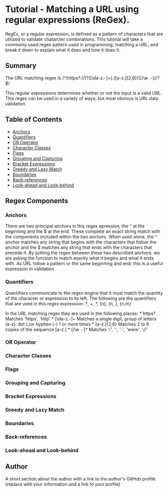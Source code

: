# Tutorial - Matching a URL using regular expressions (ReGex).

RegEx, or a regular expression, is defined as a pattern of characters that are utilized to validate chatarcter combinations. This tutorial will take a commonly used regex pattern used in programming; matching a URL; and break it down to explain what it does and how it does it.

## Summary

The URL matching regex is
/^(https?:\/\/)?([\da-z\.-]+)\.([a-z\.]{2,6})([\/\w \.-]*)*\/?$/

This regular expressions determines whether or not the input is a valid URL.  This regex can be used in a variety of ways; but most obvious is URL data validation.

## Table of Contents

- [Anchors](#anchors)
- [Quantifiers](#quantifiers)
- [OR Operator](#or-operator)
- [Character Classes](#character-classes)
- [Flags](#flags)
- [Grouping and Capturing](#grouping-and-capturing)
- [Bracket Expressions](#bracket-expressions)
- [Greedy and Lazy Match](#greedy-and-lazy-match)
- [Boundaries](#boundaries)
- [Back-references](#back-references)
- [Look-ahead and Look-behind](#look-ahead-and-look-behind)

## Regex Components

### Anchors
There are two principal anchors in this regex epression; the ^ at the beginning and the $ at the end.  These complete an exact string match with the components included within the two anchors. When used alone, the ^ anchor matches any string that begins with the characters that follow the anchor and the $ matches any string that ends with the characters that precede it. By putting the regex between these two described anchors. we are asking the function to match exactly what it begins and what it ends with.  As URL follow a pattern or the same beginning and end; this is a useful expression in validation.

### Quantifiers
Quantifiers communicate to the regex engine that it must match the quantity of the character or expression to its left. The following are the quantifiers that are used in this regex expression:
  ?, +, *, {n}, {n, }, {n,m}

In the URL matching regex they are used in the following places:
    * https?          Matches 'https', 'http'
    * [\da-z\.-]+     Matches a single digit, group of letters (a-z), dot (.)or hyphen (-) 1 or more times
    * [a-z\.]{2,6}    Matches 2 to 6 copies of the sequence [a-z\.]
    * [\/\w \.-]*     Matches '/', '.', '-', 'www', '//'
    
### OR Operator

### Character Classes

### Flags

### Grouping and Capturing

### Bracket Expressions

### Greedy and Lazy Match

### Boundaries

### Back-references

### Look-ahead and Look-behind

## Author

A short section about the author with a link to the author's GitHub profile (replace with your information and a link to your profile)
